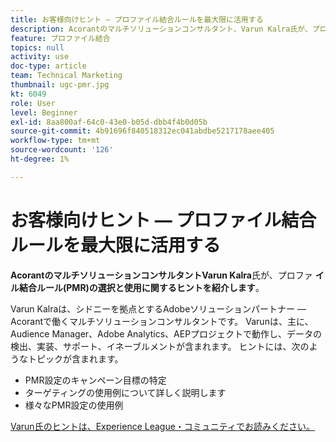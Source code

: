 ```yaml
---
title: お客様向けヒント — プロファイル結合ルールを最大限に活用する
description: Acorantのマルチソリューションコンサルタント、Varun Kalra氏が、プロファイル結合ルール(PMR)の選択と使用に関するヒントを紹介します。
feature: プロファイル結合
topics: null
activity: use
doc-type: article
team: Technical Marketing
thumbnail: ugc-pmr.jpg
kt: 6049
role: User
level: Beginner
exl-id: 8aa800af-64c0-43e0-b05d-dbb4f4b0d05b
source-git-commit: 4b91696f840518312ec041abdbe5217178aee405
workflow-type: tm+mt
source-wordcount: '126'
ht-degree: 1%

---
```


# お客様向けヒント — プロファイル結合ルールを最大限に活用する

**AcorantのマルチソリューションコンサルタントVarun Kalra**&#x200B;氏が、プロファ **イル結合ルール(PMR)の選択と使用に関するヒントを紹介します**。

Varun Kalraは、シドニーを拠点とするAdobeソリューションパートナー — Acorantで働くマルチソリューションコンサルタントです。 Varunは、主に、Audience Manager、Adobe Analytics、AEPプロジェクトで動作し、データの検出、実装、サポート、イネーブルメントが含まれます。 ヒントには、次のようなトピックが含まれます。

* PMR設定のキャンペーン目標の特定
* ターゲティングの使用例について詳しく説明します
* 様々なPMR設定の使用例

[Varun氏のヒントは、Experience League・コミュニティでお読みください。](https://experienceleaguecommunities.adobe.com/t5/adobe-audience-manager-blogs/getting-the-most-out-of-profile-merge-rules-tips-tricks-and/ba-p/372248)
